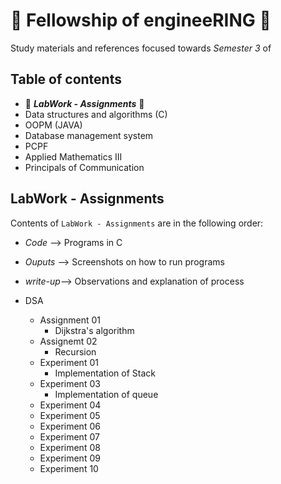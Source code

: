 # 🧙 Fellowship of engineeRING 🧙 
Study materials and references focused towards *Semester 3* of 

## Table of contents
- 🌟 ***LabWork - Assignments*** 🌟
- Data structures and algorithms (C) 
- OOPM (JAVA)
- Database management system
- PCPF
- Applied Mathematics III
- Principals of Communication

## LabWork - Assignments
Contents of `LabWork - Assignments` are in the following order:
- *Code*    --> Programs in C
- *Ouputs*  --> Screenshots on how to run programs
- *write-up*--> Observations and explanation of process
  
- DSA
  - Assignment 01
    - Dijkstra's algorithm
  - Assignemt 02
    - Recursion
  - Experiment 01
    - Implementation of Stack
  - Experiment 03
    - Implementation of queue
  - Experiment 04
  - Experiment 05
  - Experiment 06
  - Experiment 07
  - Experiment 08
  - Experiment 09
  - Experiment 10
